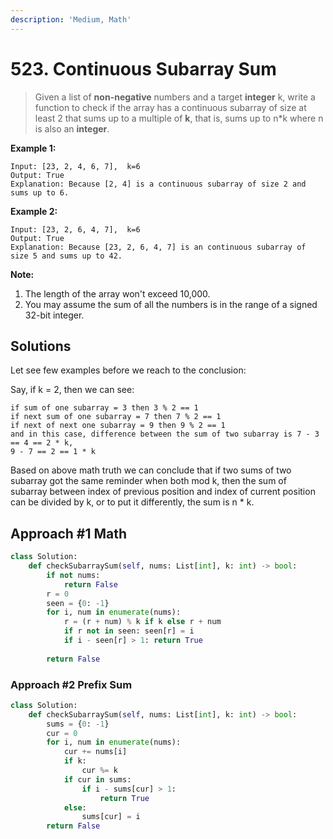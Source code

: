 ```yaml
---
description: 'Medium, Math'
---
```


# 523. Continuous Subarray Sum

> Given a list of **non-negative** numbers and a target **integer** k, write a function to check if the array has a continuous subarray of size at least 2 that sums up to a multiple of **k**, that is, sums up to n\*k where n is also an **integer**.

**Example 1:**

```text
Input: [23, 2, 4, 6, 7],  k=6
Output: True
Explanation: Because [2, 4] is a continuous subarray of size 2 and sums up to 6.
```

**Example 2:**

```text
Input: [23, 2, 6, 4, 7],  k=6
Output: True
Explanation: Because [23, 2, 6, 4, 7] is an continuous subarray of size 5 and sums up to 42.
```

**Note:**

1. The length of the array won't exceed 10,000.
2. You may assume the sum of all the numbers is in the range of a signed 32-bit integer.

## Solutions

Let see few examples before we reach to the conclusion:

Say, if k = 2, then we can see:

```text
if sum of one subarray = 3 then 3 % 2 == 1
if next sum of one subarray = 7 then 7 % 2 == 1
if next of next one subarray = 9 then 9 % 2 == 1
and in this case, difference between the sum of two subarray is 7 - 3 == 4 == 2 * k, 
9 - 7 == 2 == 1 * k
```

Based on above math truth we can conclude that if two sums of two subarray got the same reminder when both mod k, then the sum of subarray between index of previous position and index of current position can be divided by k, or to put it differently, the sum is n \* k.

## Approach \#1 Math

```python
class Solution:
    def checkSubarraySum(self, nums: List[int], k: int) -> bool:
        if not nums:
            return False
        r = 0
        seen = {0: -1}
        for i, num in enumerate(nums):
            r = (r + num) % k if k else r + num
            if r not in seen: seen[r] = i
            if i - seen[r] > 1: return True
        
        return False
```

### Approach \#2 Prefix Sum

```python
class Solution:
    def checkSubarraySum(self, nums: List[int], k: int) -> bool:
        sums = {0: -1}
        cur = 0
        for i, num in enumerate(nums):
            cur += nums[i]
            if k:
                cur %= k
            if cur in sums: 
                if i - sums[cur] > 1:
                    return True
            else:
                sums[cur] = i
        return False
```

